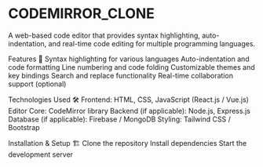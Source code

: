 # CODEMIRROR_CLONE
A web-based code editor that provides syntax highlighting, auto-indentation, and real-time code editing for multiple programming languages.

Features 🚀
Syntax highlighting for various languages
Auto-indentation and code formatting
Line numbering and code folding
Customizable themes and key bindings
Search and replace functionality
Real-time collaboration support (optional)

Technologies Used 🛠
Frontend: HTML, CSS, JavaScript (React.js / Vue.js)
Editor Core: CodeMirror library
Backend (if applicable): Node.js, Express.js
Database (if applicable): Firebase / MongoDB
Styling: Tailwind CSS / Bootstrap

Installation & Setup 🏗
Clone the repository
Install dependencies
Start the development server
